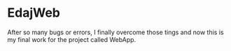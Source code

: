 # EdajWeb

After so many bugs or errors, I finally overcome those tings and now this is my final work for the project called WebApp.
